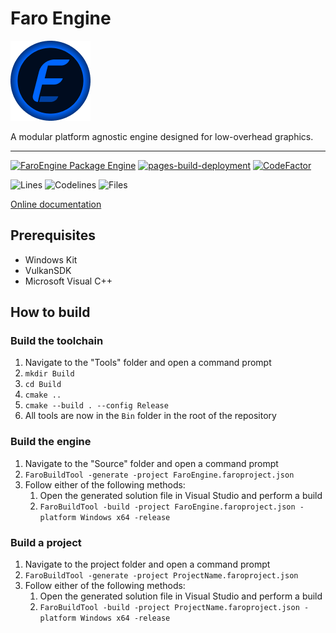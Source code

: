 # Faro Engine

![Logo](./Assets/Logo/Logo_128.png)

A modular platform agnostic engine designed for low-overhead graphics.

---

[![FaroEngine Package Engine](https://github.com/R00tDroid/FaroEngine/actions/workflows/build.yml/badge.svg)](https://github.com/R00tDroid/FaroEngine/actions/workflows/build.yml)
[![pages-build-deployment](https://github.com/R00tDroid/FaroEngine/actions/workflows/pages/pages-build-deployment/badge.svg)](https://github.com/R00tDroid/FaroEngine/actions/workflows/pages/pages-build-deployment)
[![CodeFactor](https://www.codefactor.io/repository/github/r00tdroid/faroengine/badge)](https://www.codefactor.io/repository/github/r00tdroid/faroengine)


![Lines](https://tokei.rs/b1/github/R00tDroid/FaroEngine?category=lines)
![Codelines](https://tokei.rs/b1/github/R00tDroid/FaroEngine?category=code)
![Files](https://tokei.rs/b1/github/R00tDroid/FaroEngine?category=files)

[Online documentation](https://r00tdroid.github.io/FaroEngine)

## Prerequisites
* Windows Kit
* VulkanSDK
* Microsoft Visual C++

## How to build

### Build the toolchain
1. Navigate to the "Tools" folder and open a command prompt
2. `mkdir Build`
3. `cd Build`
4. `cmake ..`
5. `cmake --build . --config Release`
6. All tools are now in the `Bin` folder in the root of the repository

### Build the engine
1. Navigate to the "Source" folder and open a command prompt
2. `FaroBuildTool -generate -project FaroEngine.faroproject.json`
3. Follow either of the following methods:
    1. Open the generated solution file in Visual Studio and perform a build
    2. `FaroBuildTool -build -project FaroEngine.faroproject.json -platform Windows x64 -release`

### Build a project
1. Navigate to the project folder and open a command prompt
2. `FaroBuildTool -generate -project ProjectName.faroproject.json`
3. Follow either of the following methods:
    1. Open the generated solution file in Visual Studio and perform a build
    2. `FaroBuildTool -build -project ProjectName.faroproject.json -platform Windows x64 -release`
